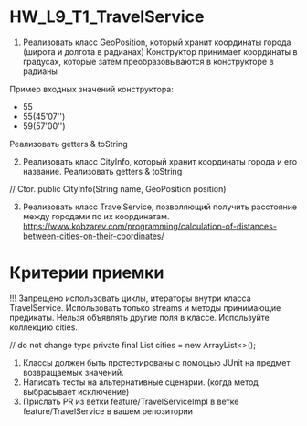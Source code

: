 # HW_L9_T1_TravelService

1. Реализовать класс GeoPosition, который хранит координаты города (широта и долгота в радианах)
   Конструктор принимает координаты в градусах, которые затем преобразовываются в конструкторе в радианы

Пример входных значений конструктора:

- 55
- 55(45'07'')
- 59(57'00'')

Реализовать getters & toString

2. Реализовать класс CityInfo, который хранит координаты города и его название. Реализовать getters & toString

// Ctor.
public CityInfo(String name, GeoPosition position)

3. Реализовать класс TravelService, позволяющий получить расстояние между городами по их координатам.
   https://www.kobzarev.com/programming/calculation-of-distances-between-cities-on-their-coordinates/

# Критерии приемки

!!! Запрещено использовать циклы, итераторы внутри класса TravelService. Использовать только streams и методы принимающие предикаты.
Нельзя объявлять другие поля в классе. Используйте коллекцию cities.

// do not change type
private final List<CityInfo> cities = new ArrayList<>();

1. Классы должен быть протестированы с помощью JUnit на предмет возвращаемых значений.
2. Написать тесты на альтернативные сценарии. (когда метод выбрасывает исключение)
3. Прислать PR из ветки feature/TravelServiceImpl в ветке feature/TravelService в вашем репозитории
